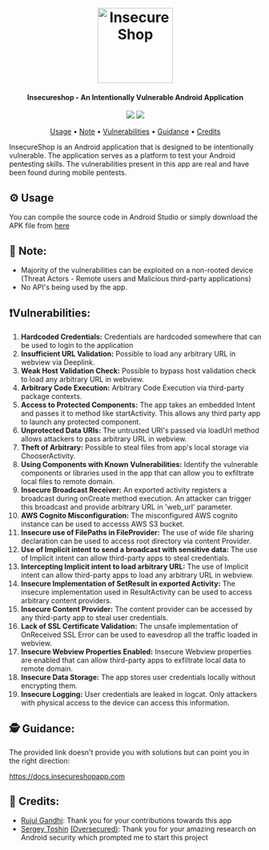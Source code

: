 <h1 align="center">
  <br>
  <a href="https://www.insecureshopapp.com"><img src="https://static.wixstatic.com/media/8e4f0c_a5f14156f091434da73524c2ac7c53d3~mv2.png/v1/fill/w_269,h_269,al_c,lg_1,q_85/logo.webp" width="150px" alt="InsecureShop"></a>
</h1>

<h4 align="center">Insecureshop - An Intentionally Vulnerable Android Application</h4>

<p align="center">
<a href="https://github.com/hax0rgb/InsecureShop/issues"><img src="https://img.shields.io/badge/contributions-welcome-brightgreen.svg?style=flat"></a>
<a href="https://github.com/hax0rgb/InsecureShop/releases"><img src="https://img.shields.io/github/v/release/hax0rgb/InsecureShop"></a>
</p>

<p align="center">
  <a href="%EF%B8%8F-usage">Usage</a> •
  <a href="#-note">Note</a> •
  <a href="#%EF%B8%8Fvulnerabilities">Vulnerabilities</a> •
  <a href="#-guidance">Guidance</a> •
  <a href="#-credits">Credits</a>
</p>

InsecureShop is an Android application that is designed to be intentionally vulnerable. The application serves as a platform to test your Android pentesting skills. The vulnerabilities present in this app are real and have been found during mobile pentests.

## ⚙️ Usage

You can compile the source code in Android Studio or simply download the APK file from [here](https://github.com/hax0rgb/InsecureShop/releases)

## 📌 Note:

* Majority of the vulnerabilities can be exploited on a non-rooted device (Threat Actors - Remote users and Malicious third-party applications)
* No API's being used by the app.

## ❗️Vulnerabilities:

1. **Hardcoded Credentials:** Credentials are hardcoded somewhere that can be used to login to the application
2. **Insufficient URL Validation:** Possible to load any arbitrary URL in webview via Deeplink.
3. **Weak Host Validation Check:** Possible to bypass host validation check to load any arbitrary URL in webview.
4. **Arbitrary Code Execution:** Arbitrary Code Execution via third-party package contexts.
5. **Access to Protected Components:** The app takes an embedded Intent and passes it to method like startActivity. This allows any third party app to launch any protected component.
6. **Unprotected Data URIs:** The untrusted URI's passed via loadUrl method allows attackers to pass arbitrary URL in webview.
7. **Theft of Arbitrary:** Possible to steal files from app's local storage via ChooserActivity.
8. **Using Components with Known Vulnerabilities:** Identify the vulnerable components or libraries used in the app that can allow you to exfiltrate local files to remote domain.
9. **Insecure Broadcast Receiver:** An exported activity registers a broadcast during onCreate method execution. An attacker can trigger this broadcast and provide arbitrary URL in 'web_url' parameter.
10. **AWS Cognito Misconfiguration:** The misconfigured AWS cognito instance can be used to accesss AWS S3 bucket.
11. **Insecure use of FilePaths in FileProvider:** The use of wide file sharing declaration can be used to access root directory via content Provider.
12. **Use of Implicit intent to send a broadcast with sensitive data:** The use of Implicit intent can allow third-party apps to steal credentials.
13. **Intercepting Implicit intent to load arbitrary URL:** The use of Implicit intent can allow third-party apps to load any arbitrary URL in webview.
14. **Insecure Implementation of SetResult in exported Activity:** The insecure implementation used in ResultActivity can be used to access arbitrary content providers.
15. **Insecure Content Provider:** The content provider can be accessed by any third-party app to steal user credentials.
16. **Lack of SSL Certificate Validation:** The unsafe implementation of OnReceived SSL Error can be used to eavesdrop all the traffic loaded in webview.
17. **Insecure Webview Properties Enabled:** Insecure Webview properties are enabled that can allow third-party apps to exfiltrate local data to remote domain.
18. **Insecure Data Storage:** The app stores user credentials locally without encrypting them.
19. **Insecure Logging:** User credentials are leaked in logcat. Only attackers with physical access to the device can access this information.

## 🕵 Guidance:

The provided link doesn't provide you with solutions but can point you in the right direction:

https://docs.insecureshopapp.com

## 🙌 Credits:

* [Rujul Gandhi](https://www.linkedin.com/in/rujul-gandhi-3953337a/): Thank you for your contributions towards this app
* [Sergey Toshin](https://twitter.com/_bagipro) [(Oversecured)](https://oversecured.com): Thank you for your amazing research on Android security which prompted me to start this project

